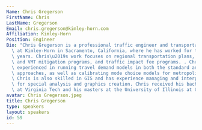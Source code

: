 ```yaml
---
Name: Chris Gregerson
FirstName: Chris
LastName: Gregerson
Email: chris.gregerson@kimley-horn.com
Affiliation: Kimley-Horn
Position: Engineer
Bio: "Chris Gregerson is a professional traffic engineer and transportation planner\
  \ at Kimley-Horn in Sacramento, California, where he has worked for the past 11\
  \ years. Chris\u2019s work focuses on regional transportation plans, VMT policy\
  \ and VMT mitigation programs, and traffic impact fee programs. . Chris is also\
  \ experienced in running travel demand models in both the standard and activity-based\
  \ approaches, as well as calibrating mode choice models for metropolitan regions.\
  \ Chris is also skilled in GIS and has experience managing and interpreting data\
  \ for special analysis and graphics creation. Chris received his bachelors degree\
  \ at Virginia Tech and his masters at the University of Illinois at Urbana Champaign."
avatar: Chris Gregerson.jpeg
title: Chris Gregerson
type: speakers
layout: speakers
id: 59
---
```

